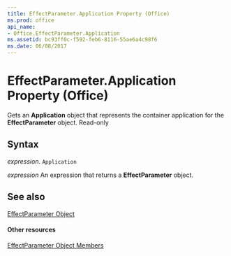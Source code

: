 ```yaml
---
title: EffectParameter.Application Property (Office)
ms.prod: office
api_name:
- Office.EffectParameter.Application
ms.assetid: bc93ff0c-f592-feb6-8116-55ae6a4c98f6
ms.date: 06/08/2017
---
```



# EffectParameter.Application Property (Office)

Gets an  **Application** object that represents the container application for the **EffectParameter** object. Read-only


## Syntax

 _expression_. `Application`

 _expression_ An expression that returns a **EffectParameter** object.


## See also


[EffectParameter Object](effectparameter-object-office.md)
#### Other resources


[EffectParameter Object Members](effectparameter-members-office.md)

